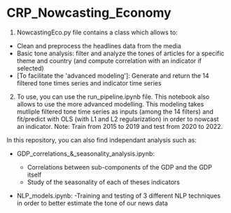 # CRP_Nowcasting_Economy

1. NowcastingEco.py file contains a class which allows to:
- Clean and preprocess the headlines data from the media
- Basic tone analysis: filter and analyze the tones of articles for a specific theme and country (and compute correlation with an indicator if selected)
- [To facilitate the 'advanced modeling']: Generate and return the 14 filtered tone times series and indicator time series


2. To use, you can use the run_pipeline.ipynb file. 
This notebook also allows to use the more advanced modelling. This modeling takes mutliple filtered tone time series as inputs (among the 14 filters) and fit/predict with OLS (with L1 and L2 regularization) in order to nowcast an indicator. 
Note: Train from 2015 to 2019 and test from 2020 to 2022.

In this repository, you can also find independant analysis such as:
- GDP_correlations_&_seasonality_analysis.ipynb:
   - Correlations between sub-components of the GDP and the GDP itself
   - Study of the seasonality of each of theses indicators
     
- NLP_models.ipynb:
  -Training and testing of 3 different NLP techniques in order to better estimate the tone of our news data 
